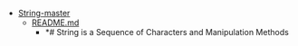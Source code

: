 - <a href = "E:\Node_projects\Node_Way\ArchivTSH_2\ArhivTimur_2\String-master\cat.String-master\dir.String-master.md">String-master</a>
    - <a href = "E:\Node_projects\Node_Way\ArchivTSH_2\ArhivTimur_2\String-master\README.md">README.md</a>
        - *# String is a Sequence of Characters and Manipulation Methods
